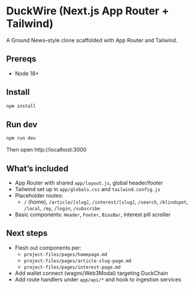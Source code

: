# DuckWire (Next.js App Router + Tailwind)

A Ground News–style clone scaffolded with App Router and Tailwind.

## Prereqs
- Node 18+

## Install
```bash
npm install
```

## Run dev
```bash
npm run dev
```

Then open http://localhost:3000

## What’s included
- App Router with shared `app/layout.js`, global header/footer
- Tailwind set up in `app/globals.css` and `tailwind.config.js`
- Placeholder routes:
  - `/` (home), `/article/[slug]`, `/interest/[slug]`, `/search`, `/blindspot`, `/local`, `/my`, `/login`, `/subscribe`
- Basic components: `Header`, `Footer`, `BiasBar`, interest pill scroller

## Next steps
- Flesh out components per:
  - `project-files/pages/homepage.md`
  - `project-files/pages/article-slug-page.md`
  - `project-files/pages/interest-page.md`
- Add wallet connect (wagmi/Web3Modal) targeting DuckChain
- Add route handlers under `app/api/*` and hook to ingestion services
